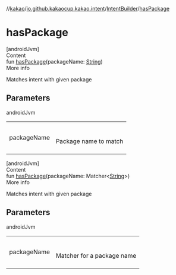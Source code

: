 //[kakao](../../../index.md)/[io.github.kakaocup.kakao.intent](../index.md)/[IntentBuilder](index.md)/[hasPackage](has-package.md)



# hasPackage  
[androidJvm]  
Content  
fun [hasPackage](has-package.md)(packageName: [String](https://kotlinlang.org/api/latest/jvm/stdlib/kotlin/-string/index.html))  
More info  


Matches intent with given package



## Parameters  
  
androidJvm  
  
| | |
|---|---|
| <a name="io.github.kakaocup.kakao.intent/IntentBuilder/hasPackage/#kotlin.String/PointingToDeclaration/"></a>packageName| <a name="io.github.kakaocup.kakao.intent/IntentBuilder/hasPackage/#kotlin.String/PointingToDeclaration/"></a><br><br>Package name to match<br><br>|
  
  


[androidJvm]  
Content  
fun [hasPackage](has-package.md)(packageName: Matcher<[String](https://kotlinlang.org/api/latest/jvm/stdlib/kotlin/-string/index.html)>)  
More info  


Matches intent with given package



## Parameters  
  
androidJvm  
  
| | |
|---|---|
| <a name="io.github.kakaocup.kakao.intent/IntentBuilder/hasPackage/#org.hamcrest.Matcher[kotlin.String]/PointingToDeclaration/"></a>packageName| <a name="io.github.kakaocup.kakao.intent/IntentBuilder/hasPackage/#org.hamcrest.Matcher[kotlin.String]/PointingToDeclaration/"></a><br><br>Matcher for a package name<br><br>|
  
  



